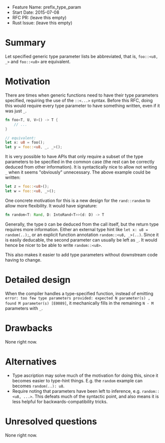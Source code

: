 - Feature Name: prefix_type_param
- Start Date: 2015-07-08
- RFC PR: (leave this empty)
- Rust Issue: (leave this empty)

# Summary

Let specified generic type parameter lists be abbreviated, that is,
`foo::<u8, _>` and `foo::<u8>` are equivalent.

# Motivation

There are times when generic functions need to have their type
parameters specified, requiring the use of the `::<...>`
syntax. Before this RFC, doing this would require every type parameter
to have something written, even if it was just `_`.

```rust
fn foo<T, U, V>() -> T {
    // ...
}

// equivalent:
let x: u8 = foo();
let y = foo::<u8, _, _>();
```

It is very possible to have APIs that only require a subset of the
type parameters to be specified in the common case (the rest can be
correctly deduced from other information). It is syntactically nice to
allow not writing `_` when it seems "obviously" unnecessary. The above
example could be written:

```rust
let z = foo::<u8>();
let w = foo::<u8, _>();
```

One concrete motivation for this is a new design for the
`rand::random` to allow more flexibility. It would have signature:

```rust
fn random<T: Rand, D: IntoRand<T>>(d: D) -> T
```

Generally, the type `D` can be deduced from the call itself, but the
return type requires more information. Either an external type hint
like `let x: u8 = random(..);`, or an explicit function annotation
`random::<u8, _>(..)`. Since it is easily deducable, the second
parameter can usually be left as `_`. It would hence be nicer to be
able to write `random::<u8>`.

This also makes it easier to add type parameters without downstream
code having to change.

# Detailed design

When the compiler handles a type-specified function, instead of
emitting `error: too few type parameters provided: expected N
parameter(s) , found M parameter(s) [E0089]`, it mechanically fills in
the remaining `N - M` parameters with `_`.

# Drawbacks

None right now.

# Alternatives

- Type ascription may solve much of the motivation for doing this,
  since it becomes easier to type-hint things. E.g. the `random`
  example can becomes `random(..): u8`.
- Require noting that parameters have been left to inference,
  e.g. `random::<u8, ...>`. This defeats much of the syntactic point,
  and also means it is less helpful for backwards-compatibility
  tricks.

# Unresolved questions

None right now.
